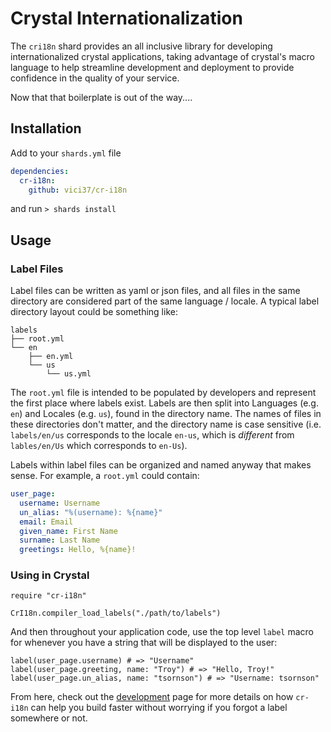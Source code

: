 # Crystal Internationalization

The `cri18n` shard provides an all inclusive library for developing internationalized crystal applications, taking advantage of crystal's macro language to help streamline development and deployment to provide confidence in the quality of your service.

Now that that boilerplate is out of the way....

## Installation

Add to your `shards.yml` file

```yaml
dependencies:
  cr-i18n:
    github: vici37/cr-i18n
```

and run `> shards install`

## Usage

### Label Files
Label files can be written as yaml or json files, and all files in the same directory are considered part of the same language / locale. A typical label directory layout could be something like:

```
labels
├── root.yml
└── en
    ├── en.yml
    └── us
        └── us.yml
```
The `root.yml` file is intended to be populated by developers and represent the first place where labels exist. Labels are then split into Languages (e.g. `en`) and Locales (e.g. `us`), found in the directory name. The names of files in these directories don't matter, and the directory name is case sensitive (i.e. `labels/en/us` corresponds to the locale `en-us`, which is _different_ from `lables/en/Us` which corresponds to `en-Us`).

Labels within label files can be organized and named anyway that makes sense. For example, a `root.yml` could contain:

```yaml
user_page:
  username: Username
  un_alias: "%(username): %{name}"
  email: Email
  given_name: First Name
  surname: Last Name
  greetings: Hello, %{name}!
```

### Using in Crystal

```crystal
require "cr-i18n"

CrI18n.compiler_load_labels("./path/to/labels")
```

And then throughout your application code, use the top level `label` macro for whenever you have a string that will be displayed to the user:
```crystal
label(user_page.username) # => "Username"
label(user_page.greeting, name: "Troy") # => "Hello, Troy!"
label(user_page.un_alias, name: "tsornson") # => "Username: tsornson"
```

From here, check out the [development](/cr-i18n/development.html) page for more details on how `cr-i18n` can help you build faster without worrying if you forgot a label somewhere or not.